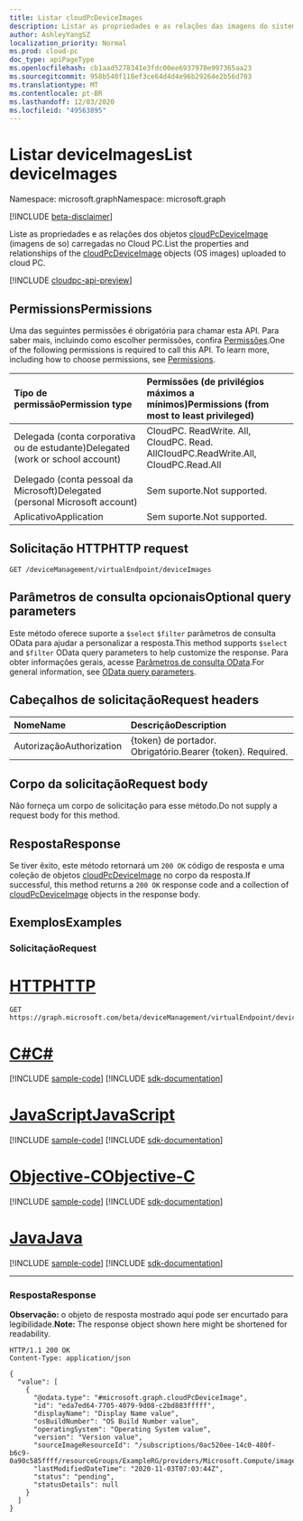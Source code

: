 ```yaml
---
title: Listar cloudPcDeviceImages
description: Listar as propriedades e as relações das imagens do sistema operacional carregadas no Cloud PC.
author: AshleyYangSZ
localization_priority: Normal
ms.prod: cloud-pc
doc_type: apiPageType
ms.openlocfilehash: cb1aad5278341e3fdc00ee6937970e997365aa23
ms.sourcegitcommit: 958b540f118ef3ce64d4d4e96b29264e2b56d703
ms.translationtype: MT
ms.contentlocale: pt-BR
ms.lasthandoff: 12/03/2020
ms.locfileid: "49563895"
---
```

# <a name="list-deviceimages"></a><span data-ttu-id="3c236-103">Listar deviceImages</span><span class="sxs-lookup"><span data-stu-id="3c236-103">List deviceImages</span></span>

<span data-ttu-id="3c236-104">Namespace: microsoft.graph</span><span class="sxs-lookup"><span data-stu-id="3c236-104">Namespace: microsoft.graph</span></span>

[!INCLUDE [beta-disclaimer](../../includes/beta-disclaimer.md)]

<span data-ttu-id="3c236-105">Liste as propriedades e as relações dos objetos [cloudPcDeviceImage](../resources/cloudpcdeviceimage.md) (imagens de so) carregadas no Cloud PC.</span><span class="sxs-lookup"><span data-stu-id="3c236-105">List the properties and relationships of the [cloudPcDeviceImage](../resources/cloudpcdeviceimage.md) objects (OS images) uploaded to cloud PC.</span></span>

[!INCLUDE [cloudpc-api-preview](../../includes/cloudpc-api-preview.md)]

## <a name="permissions"></a><span data-ttu-id="3c236-106">Permissions</span><span class="sxs-lookup"><span data-stu-id="3c236-106">Permissions</span></span>

<span data-ttu-id="3c236-p101">Uma das seguintes permissões é obrigatória para chamar esta API. Para saber mais, incluindo como escolher permissões, confira [Permissões](/graph/permissions-reference).</span><span class="sxs-lookup"><span data-stu-id="3c236-p101">One of the following permissions is required to call this API. To learn more, including how to choose permissions, see [Permissions](/graph/permissions-reference).</span></span>

|<span data-ttu-id="3c236-109">Tipo de permissão</span><span class="sxs-lookup"><span data-stu-id="3c236-109">Permission type</span></span>|<span data-ttu-id="3c236-110">Permissões (de privilégios máximos a mínimos)</span><span class="sxs-lookup"><span data-stu-id="3c236-110">Permissions (from most to least privileged)</span></span>|
|:---|:---|
|<span data-ttu-id="3c236-111">Delegada (conta corporativa ou de estudante)</span><span class="sxs-lookup"><span data-stu-id="3c236-111">Delegated (work or school account)</span></span>|<span data-ttu-id="3c236-112">CloudPC. ReadWrite. All, CloudPC. Read. All</span><span class="sxs-lookup"><span data-stu-id="3c236-112">CloudPC.ReadWrite.All, CloudPC.Read.All</span></span>|
|<span data-ttu-id="3c236-113">Delegado (conta pessoal da Microsoft)</span><span class="sxs-lookup"><span data-stu-id="3c236-113">Delegated (personal Microsoft account)</span></span>|<span data-ttu-id="3c236-114">Sem suporte.</span><span class="sxs-lookup"><span data-stu-id="3c236-114">Not supported.</span></span>|
|<span data-ttu-id="3c236-115">Aplicativo</span><span class="sxs-lookup"><span data-stu-id="3c236-115">Application</span></span>|<span data-ttu-id="3c236-116">Sem suporte.</span><span class="sxs-lookup"><span data-stu-id="3c236-116">Not supported.</span></span>|

## <a name="http-request"></a><span data-ttu-id="3c236-117">Solicitação HTTP</span><span class="sxs-lookup"><span data-stu-id="3c236-117">HTTP request</span></span>

<!-- {
  "blockType": "ignored"
}
-->

``` http
GET /deviceManagement/virtualEndpoint/deviceImages
```

## <a name="optional-query-parameters"></a><span data-ttu-id="3c236-118">Parâmetros de consulta opcionais</span><span class="sxs-lookup"><span data-stu-id="3c236-118">Optional query parameters</span></span>

<span data-ttu-id="3c236-119">Este método oferece suporte a `$select` `$filter` parâmetros de consulta OData para ajudar a personalizar a resposta.</span><span class="sxs-lookup"><span data-stu-id="3c236-119">This method supports `$select` and `$filter` OData query parameters to help customize the response.</span></span> <span data-ttu-id="3c236-120">Para obter informações gerais, acesse [Parâmetros de consulta OData](/graph/query-parameters).</span><span class="sxs-lookup"><span data-stu-id="3c236-120">For general information, see [OData query parameters](/graph/query-parameters).</span></span>

## <a name="request-headers"></a><span data-ttu-id="3c236-121">Cabeçalhos de solicitação</span><span class="sxs-lookup"><span data-stu-id="3c236-121">Request headers</span></span>

| <span data-ttu-id="3c236-122">Nome</span><span class="sxs-lookup"><span data-stu-id="3c236-122">Name</span></span>          | <span data-ttu-id="3c236-123">Descrição</span><span class="sxs-lookup"><span data-stu-id="3c236-123">Description</span></span>               |
| :------------ | :------------------------ |
| <span data-ttu-id="3c236-124">Autorização</span><span class="sxs-lookup"><span data-stu-id="3c236-124">Authorization</span></span> | <span data-ttu-id="3c236-p103">{token} de portador. Obrigatório.</span><span class="sxs-lookup"><span data-stu-id="3c236-p103">Bearer {token}. Required.</span></span> |

## <a name="request-body"></a><span data-ttu-id="3c236-127">Corpo da solicitação</span><span class="sxs-lookup"><span data-stu-id="3c236-127">Request body</span></span>

<span data-ttu-id="3c236-128">Não forneça um corpo de solicitação para esse método.</span><span class="sxs-lookup"><span data-stu-id="3c236-128">Do not supply a request body for this method.</span></span>

## <a name="response"></a><span data-ttu-id="3c236-129">Resposta</span><span class="sxs-lookup"><span data-stu-id="3c236-129">Response</span></span>

<span data-ttu-id="3c236-130">Se tiver êxito, este método retornará um `200 OK` código de resposta e uma coleção de objetos [cloudPcDeviceImage](../resources/cloudpcdeviceimage.md) no corpo da resposta.</span><span class="sxs-lookup"><span data-stu-id="3c236-130">If successful, this method returns a `200 OK` response code and a collection of [cloudPcDeviceImage](../resources/cloudpcdeviceimage.md) objects in the response body.</span></span>

## <a name="examples"></a><span data-ttu-id="3c236-131">Exemplos</span><span class="sxs-lookup"><span data-stu-id="3c236-131">Examples</span></span>

### <a name="request"></a><span data-ttu-id="3c236-132">Solicitação</span><span class="sxs-lookup"><span data-stu-id="3c236-132">Request</span></span>


# <a name="http"></a>[<span data-ttu-id="3c236-133">HTTP</span><span class="sxs-lookup"><span data-stu-id="3c236-133">HTTP</span></span>](#tab/http)
<!-- {
  "blockType": "request",
  "name": "list_cloudpcdeviceimages"
}
-->

``` http
GET https://graph.microsoft.com/beta/deviceManagement/virtualEndpoint/deviceImages
```
# <a name="c"></a>[<span data-ttu-id="3c236-134">C#</span><span class="sxs-lookup"><span data-stu-id="3c236-134">C#</span></span>](#tab/csharp)
[!INCLUDE [sample-code](../includes/snippets/csharp/list-cloudpcdeviceimages-csharp-snippets.md)]
[!INCLUDE [sdk-documentation](../includes/snippets/snippets-sdk-documentation-link.md)]

# <a name="javascript"></a>[<span data-ttu-id="3c236-135">JavaScript</span><span class="sxs-lookup"><span data-stu-id="3c236-135">JavaScript</span></span>](#tab/javascript)
[!INCLUDE [sample-code](../includes/snippets/javascript/list-cloudpcdeviceimages-javascript-snippets.md)]
[!INCLUDE [sdk-documentation](../includes/snippets/snippets-sdk-documentation-link.md)]

# <a name="objective-c"></a>[<span data-ttu-id="3c236-136">Objective-C</span><span class="sxs-lookup"><span data-stu-id="3c236-136">Objective-C</span></span>](#tab/objc)
[!INCLUDE [sample-code](../includes/snippets/objc/list-cloudpcdeviceimages-objc-snippets.md)]
[!INCLUDE [sdk-documentation](../includes/snippets/snippets-sdk-documentation-link.md)]

# <a name="java"></a>[<span data-ttu-id="3c236-137">Java</span><span class="sxs-lookup"><span data-stu-id="3c236-137">Java</span></span>](#tab/java)
[!INCLUDE [sample-code](../includes/snippets/java/list-cloudpcdeviceimages-java-snippets.md)]
[!INCLUDE [sdk-documentation](../includes/snippets/snippets-sdk-documentation-link.md)]

---


### <a name="response"></a><span data-ttu-id="3c236-138">Resposta</span><span class="sxs-lookup"><span data-stu-id="3c236-138">Response</span></span>

<span data-ttu-id="3c236-139">**Observação:** o objeto de resposta mostrado aqui pode ser encurtado para legibilidade.</span><span class="sxs-lookup"><span data-stu-id="3c236-139">**Note:** The response object shown here might be shortened for readability.</span></span>
<!-- {
  "blockType": "response",
  "truncated": true,
  "@odata.type": "Collection(microsoft.graph.cloudPcDeviceImage)"
}
-->

``` http
HTTP/1.1 200 OK
Content-Type: application/json

{
  "value": [
    {
      "@odata.type": "#microsoft.graph.cloudPcDeviceImage",
      "id": "eda7ed64-7705-4079-9d08-c2bd883fffff",
      "displayName": "Display Name value",
      "osBuildNumber": "OS Build Number value",
      "operatingSystem": "Operating System value",
      "version": "Version value",
      "sourceImageResourceId": "/subscriptions/0ac520ee-14c0-480f-b6c9-0a90c585ffff/resourceGroups/ExampleRG/providers/Microsoft.Compute/images/ExampleImage",
      "lastModifiedDateTime": "2020-11-03T07:03:44Z",
      "status": "pending",
      "statusDetails": null
    }
  ]
}
```
